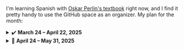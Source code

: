 I'm learning Spanish with [Oskar Perlin's textbook][1] right now, and I find it pretty handy to use the GitHub space as an organizer. My plan for the month:

<details><summary>✔️ <b>March 24 &ndash; April 22, 2025</b></summary>
  
- [x] **2025-03-24** Lesson 28: text and words
- [x] **2025-03-25** Lesson 28: grammar
- [x] **2025-03-26** Lesson 28: exercises
- [x] **2025-03-27** Lesson 29: text and words
- [x] **2025-03-28** Lesson 29: grammar
- [x] **2025-03-29** Lesson 29: exercises
- [x] **2025-03-30** Lesson 30: read the story, learn new words
- [x] **2025-03-31** Lesson 30: grammar and exercises
- [x] **2025-04-01** Lesson 31: read the story, learn new words
- [x] **2025-04-02** Lesson 31: grammar and exercises
- [x] **2025-04-03** Lesson 32: read the story, learn new words
- [x] **2025-04-04** Lesson 32: grammar and exercises
- [x] **2025-04-05** Lesson 33: read the story, learn new words
- [x] **2025-04-06** Lesson 33: grammar and exercises
- [x] **2025-04-07** Lesson 34: read the story, learn new words
- [x] **2025-04-08** Lesson 34: grammar and exercises
- [x] **2025-04-09** Lesson 35: read the story, learn new words
- [x] **2025-04-10** Lesson 35: grammar and exercises
- [x] **2025-04-11** Lesson 36: read the story, learn new words
- [x] **2025-04-12** Lesson 36: grammar and exercises
- [x] **2025-04-13** Lesson 37: read the story, learn new words
- [x] **2025-04-14** Lesson 37: grammar and exercises
- [x] **2025-04-15** Lesson 38: read the story, learn new words
- [x] **2025-04-16** Lesson 38: grammar and exercises
- [x] **2025-04-17** Lesson 39: read the story, learn new words
- [x] **2025-04-18** Lesson 39: grammar and exercises
- [x] **2025-04-19** Lesson 40: read the story, learn new words
- [x] **2025-04-20** Lesson 40: grammar and exercises
- [x] **2025-04-21** Lesson 41: read the story, learn new words
- [x] **2025-04-22** Lesson 41: grammar and exercises

</details>

<details><summary>🚀 <b>April 24 &ndash; May 31, 2025</b></summary>
  
- [ ] **2025-04-24** Lesson 42: read the story, learn new words
- [ ] **2025-04-25** Lesson 42: grammar and exercises
- [ ] **2025-04-26** Lesson 43: read the story, learn new words
- [ ] **2025-04-27** Lesson 43: grammar and exercises
- [ ] **2025-04-28** Lesson 44: read the story, learn new words
- [ ] **2025-04-29** Lesson 44: grammar and exercises
- [ ] **2025-04-30** Lesson 45: read the story, learn new words
- [ ] **2025-05-01** Lesson 45: grammar and exercises
- [ ] **2025-05-02** Lesson 46: read the story, learn new words
- [ ] **2025-05-03** Lesson 46: grammar and exercises
- [ ] **2025-05-04** Lesson 47: read the story, learn new words
- [ ] **2025-05-05** Lesson 47: grammar and exercises
- [ ] **2025-05-06** Lesson 48: read the story, learn new words
- [ ] **2025-05-07** Lesson 48: grammar and exercises
- [ ] **2025-05-08** Lesson 49: read the story, learn new words
- [ ] **2025-05-09** Lesson 49: grammar and exercises
- [ ] **2025-05-10** Lesson 50: read the story, learn new words
- [ ] **2025-05-11** Lesson 50: grammar and exercises
- [ ] **2025-05-12** Lesson 51: read the story, learn new words
- [ ] **2025-05-13** Lesson 51: grammar and exercises
- [ ] **2025-05-14** Lesson 52: read the story, learn new words
- [ ] **2025-05-15** Lesson 52: grammar and exercises
- [ ] **2025-05-16** Lesson 53: read the story, learn new words
- [ ] **2025-05-17** Lesson 53: grammar and exercises
- [ ] **2025-05-18** Lesson 54: read the story, learn new words
- [ ] **2025-05-19** Lesson 54: grammar and exercises
- [ ] **2025-05-20** Lesson 55: read the story, learn new words
- [ ] **2025-05-21** Lesson 55: grammar and exercises
- [ ] **2025-05-22** Lesson 56: read the story, learn new words
- [ ] **2025-05-23** Lesson 56: grammar and exercises
- [ ] **2025-05-24** Lesson 57: read the story, learn new words
- [ ] **2025-05-25** Lesson 57: grammar and exercises
- [ ] **2025-05-26** Lesson 58: read the story, learn new words
- [ ] **2025-05-27** Lesson 58: grammar and exercises
- [ ] **2025-05-28** Lesson 59: read the story, learn new words
- [ ] **2025-05-29** Lesson 59: grammar and exercises
- [ ] **2025-05-30** Lesson 60: read the story, learn new words
- [ ] **2025-05-31** Lesson 60: grammar and exercises

</details>


  [1]: https://github.com/vitalizzare/oskar_perlin_spanish.git
